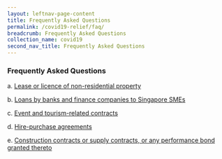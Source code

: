 ```yaml
---
layout: leftnav-page-content
title: Frequently Asked Questions
permalink: /covid19-relief/faq/
breadcrumb: Frequently Asked Questions
collection_name: covid19
second_nav_title: Frequently Asked Questions
---
```


### Frequently Asked Questions ###

a. [Lease or licence of non-residential property](/covid19-relief/faq/lease-licence)

b. [Loans by banks and finance companies to Singapore SMEs](/covid19-relief/faq/sme-loans)

c. [Event and tourism-related contracts](/covid19-relief/faq/Event-or-tourism-related-contract)

d. [Hire-purchase agreements](/covid19-relief/faq/Hire-purchase-agreements)

e. [Construction contracts or supply contracts, or any performance bond granted thereto](/covid19-relief/faq/Construction)
